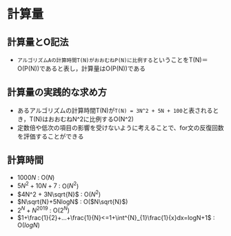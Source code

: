 # 計算量
## 計算量とO記法
- `アルゴリズムAの計算時間T(N)がおおむねP(N)に比例する`ということをT(N)＝O(P(N))であると表し，計算量はO(P(N))である

## 計算量の実践的な求め方
- あるアルゴリズムの計算時間T(N)が`T(N) = 3N^2 + 5N + 100`と表されるとき，T(N)はおおむねN^2に比例するO(N^2)
- 定数倍や低次の項目の影響を受けないように考えることで、for文の反復回数を評価することができる

## 計算時間
- $1000N$             : O($N$)  
- $5N^2 + 10N + 7$    : O($N^2$)
- $4N^2 + 3N\sqrt{N}$ : O($N^2$)
- $N\sqrt{N}+5NlogN$  : O($N\sqrt{N}$)
- $2^N+N^{2019}$      : O($2^N$)
- $1+\frac{1}{2}+...+\frac{1}{N}<=1+\int^{N}_{1}\frac{1}{x}dx=logN+1$ : O($logN$)

